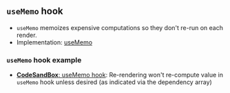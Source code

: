 ## `useMemo` hook

- `useMemo` memoizes expensive computations so they don't re-run on each render.
- Implementation: [useMemo](https://github.com/facebook/react/blob/48d475c9ed20ab4344b3f1969716b76d8a476171/packages/react-dom/src/server/ReactPartialRendererHooks.js#L338)

### `useMemo` hook example

- [**CodeSandBox**: useMemo hook](https://codesandbox.io/s/21-usememo-u8pxt): Re-rendering won't re-compute value in `useMemo` hook unless desired (as indicated via the dependency array)
